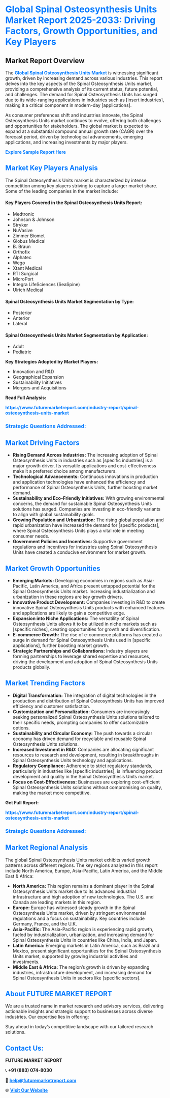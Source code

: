 <h1 style="color: #007BFF;">Global Spinal Osteosynthesis Units Market Report 2025-2033: Driving Factors, Growth Opportunities, and Key Players</h1>

<section id="overview">
<h2>Market Report Overview</h2>
<p>The <a href="https://www.futuremarketreport.com/industry-report/spinal-osteosynthesis-units-market" style="color: #007BFF; text-decoration: none;"><strong>Global Spinal Osteosynthesis Units Market</strong></a> is witnessing significant growth, driven by increasing demand across various industries. This report delves into the key aspects of the Spinal Osteosynthesis Units market, providing a comprehensive analysis of its current status, future potential, and challenges. The demand for Spinal Osteosynthesis Units has surged due to its wide-ranging applications in industries such as [insert industries], making it a critical component in modern-day [applications].</p>
<p>As consumer preferences shift and industries innovate, the Spinal Osteosynthesis Units market continues to evolve, offering both challenges and opportunities for stakeholders. The global market is expected to expand at a substantial compound annual growth rate (CAGR) over the forecast period, driven by technological advancements, emerging applications, and increasing investments by major players.</p>
</section>

<section id="overview">
<p><a href="https://www.futuremarketreport.com/request-sample/reportId=27056" style="color: #007BFF; text-decoration: none;"><strong>Explore Sample Report Here</strong></a></p>
</section>

<section id="key-players">
<h2 style="color: #007BFF;">Market Key Players Analysis</h2>
<p>The Spinal Osteosynthesis Units market is characterized by intense competition among key players striving to capture a larger market share. Some of the leading companies in the market include:</p>
<h4>Key Players Covered in the Spinal Osteosynthesis Units Report:</h4>
<ul><li>Medtronic</li><li>Johnson &amp; Johnson</li><li>Stryker</li><li>NuVasive</li><li>Zimmer Biomet</li><li>Globus Medical</li><li>B. Braun</li><li>Orthofix</li><li>Alphatec</li><li>Wego</li><li>Xtant Medical</li><li>RTI Surgical</li><li>MicroPort</li><li>Integra LifeSciences (SeaSpine)</li><li>Ulrich Medical</li></ul>
<h4>Spinal Osteosynthesis Units Market Segmentation by Type:</h4>
<ul><li>Posterior</li><li>Anterior</li><li>Lateral</li></ul>

<h4>Spinal Osteosynthesis Units Market Segmentation by Application:</h4>
<ul><li>Adult</li><li>Pediatric</li></ul>
<p><strong>Key Strategies Adopted by Market Players:</strong></p>
<ul>
<li>Innovation and R&D</li>
<li>Geographical Expansion</li>
<li>Sustainability Initiatives</li>
<li>Mergers and Acquisitions</li>
</ul>
</section>

<section>
<p><strong>Read Full Analysis: </strong></p><a href="https://www.futuremarketreport.com/industry-report/spinal-osteosynthesis-units-market" style="color: #007BFF; text-decoration: none;"><strong>https://www.futuremarketreport.com/industry-report/spinal-osteosynthesis-units-market</strong></a>
<h3 style="color: #007BFF;">Strategic Questions Addressed:</h3>
</section>

<section id="driving-factors">
<h2 style="color: #007BFF;">Market Driving Factors</h2>
<ul>
<li><strong>Rising Demand Across Industries:</strong> The increasing adoption of Spinal Osteosynthesis Units in industries such as [specific industries] is a major growth driver. Its versatile applications and cost-effectiveness make it a preferred choice among manufacturers.</li>
<li><strong>Technological Advancements:</strong> Continuous innovations in production and application technologies have enhanced the efficiency and performance of Spinal Osteosynthesis Units, further boosting market demand.</li>
<li><strong>Sustainability and Eco-Friendly Initiatives:</strong> With growing environmental concerns, the demand for sustainable Spinal Osteosynthesis Units solutions has surged. Companies are investing in eco-friendly variants to align with global sustainability goals.</li>
<li><strong>Growing Population and Urbanization:</strong> The rising global population and rapid urbanization have increased the demand for [specific products], where Spinal Osteosynthesis Units plays a vital role in meeting consumer needs.</li>
<li><strong>Government Policies and Incentives:</strong> Supportive government regulations and incentives for industries using Spinal Osteosynthesis Units have created a conducive environment for market growth.</li>
</ul>
</section>

<section id="growth-opportunities">
<h2 style="color: #007BFF;">Market Growth Opportunities</h2>
<ul>
<li><strong>Emerging Markets:</strong> Developing economies in regions such as Asia-Pacific, Latin America, and Africa present untapped potential for the Spinal Osteosynthesis Units market. Increasing industrialization and urbanization in these regions are key growth drivers.</li>
<li><strong>Innovative Product Development:</strong> Companies investing in R&D to create innovative Spinal Osteosynthesis Units products with enhanced features and applications are likely to gain a competitive edge.</li>
<li><strong>Expansion into Niche Applications:</strong> The versatility of Spinal Osteosynthesis Units allows it to be utilized in niche markets such as [specific niches], creating opportunities for growth and diversification.</li>
<li><strong>E-commerce Growth:</strong> The rise of e-commerce platforms has created a surge in demand for Spinal Osteosynthesis Units used in [specific applications], further boosting market growth.</li>
<li><strong>Strategic Partnerships and Collaborations:</strong> Industry players are forming partnerships to leverage shared expertise and resources, driving the development and adoption of Spinal Osteosynthesis Units products globally.</li>
</ul>
</section>

<section id="trending-factors">
<h2 style="color: #007BFF;">Market Trending Factors</h2>
<ul>
<li><strong>Digital Transformation:</strong> The integration of digital technologies in the production and distribution of Spinal Osteosynthesis Units has improved efficiency and customer satisfaction.</li>
<li><strong>Customization and Personalization:</strong> Consumers are increasingly seeking personalized Spinal Osteosynthesis Units solutions tailored to their specific needs, prompting companies to offer customizable options.</li>
<li><strong>Sustainability and Circular Economy:</strong> The push towards a circular economy has driven demand for recyclable and reusable Spinal Osteosynthesis Units solutions.</li>
<li><strong>Increased Investment in R&D:</strong> Companies are allocating significant resources to research and development, resulting in breakthroughs in Spinal Osteosynthesis Units technology and applications.</li>
<li><strong>Regulatory Compliance:</strong> Adherence to strict regulatory standards, particularly in industries like [specific industries], is influencing product development and quality in the Spinal Osteosynthesis Units market.</li>
<li><strong>Focus on Cost-Effectiveness:</strong> Businesses are exploring cost-efficient Spinal Osteosynthesis Units solutions without compromising on quality, making the market more competitive.</li>
</ul>
</section>

<section>
<p><strong>Get Full Report: </strong></p><a href="https://www.futuremarketreport.com/industry-report/spinal-osteosynthesis-units-market" style="color: #007BFF; text-decoration: none;"><strong>https://www.futuremarketreport.com/industry-report/spinal-osteosynthesis-units-market</strong></a>
<h3 style="color: #007BFF;">Strategic Questions Addressed:</h3>
</section>


<section id="regional-analysis">
<h2 style="color: #007BFF;">Market Regional Analysis</h2>
<p>The global Spinal Osteosynthesis Units market exhibits varied growth patterns across different regions. The key regions analyzed in this report include North America, Europe, Asia-Pacific, Latin America, and the Middle East & Africa:</p>
<ul>
<li><strong>North America:</strong> This region remains a dominant player in the Spinal Osteosynthesis Units market due to its advanced industrial infrastructure and high adoption of new technologies. The U.S. and Canada are leading markets in this region.</li>
<li><strong>Europe:</strong> Europe has witnessed steady growth in the Spinal Osteosynthesis Units market, driven by stringent environmental regulations and a focus on sustainability. Key countries include Germany, France, and the U.K.</li>
<li><strong>Asia-Pacific:</strong> The Asia-Pacific region is experiencing rapid growth, fueled by industrialization, urbanization, and increasing demand for Spinal Osteosynthesis Units in countries like China, India, and Japan.</li>
<li><strong>Latin America:</strong> Emerging markets in Latin America, such as Brazil and Mexico, present significant opportunities for the Spinal Osteosynthesis Units market, supported by growing industrial activities and investments.</li>
<li><strong>Middle East & Africa:</strong> The region’s growth is driven by expanding industries, infrastructure development, and increasing demand for Spinal Osteosynthesis Units in sectors like [specific sectors].</li>
</ul>
</section>

<footer>
<h2 style="color: #007BFF;">About FUTURE MARKET REPORT</h2>
<p>We are a trusted name in market research and advisory services, delivering actionable insights and strategic support to businesses across diverse industries. Our expertise lies in offering:</p>

<p>Stay ahead in today’s competitive landscape with our tailored research solutions.</p>

<h2 style="color: #007BFF;">Contact Us:</h2>
<p><strong>FUTURE MARKET REPORT</strong></p>
<p>📞 <strong>+91 (883) 074-8030</strong></p>
<p>📧 <strong><a href="mailto:help@futuremarketreport.com" style="color: #007BFF;">help@futuremarketreport.com</a></strong></p>
<p>🌐 <strong><a href="https://www.futuremarketreport.com/" style="color: #007BFF;">Visit Our Website</a></strong></p>
</footer>